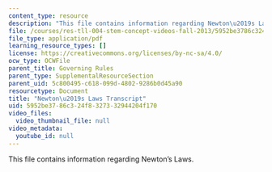 ```yaml
---
content_type: resource
description: "This file contains information regarding Newton\u2019s Laws."
file: /courses/res-tll-004-stem-concept-videos-fall-2013/5952be3786c324f8327332944204f170_MITRES_TLL-004F13_NewtLaws.pdf
file_type: application/pdf
learning_resource_types: []
license: https://creativecommons.org/licenses/by-nc-sa/4.0/
ocw_type: OCWFile
parent_title: Governing Rules
parent_type: SupplementalResourceSection
parent_uid: 5c800495-c618-099d-4802-9286b0d45a90
resourcetype: Document
title: "Newton\u2019s Laws Transcript"
uid: 5952be37-86c3-24f8-3273-32944204f170
video_files:
  video_thumbnail_file: null
video_metadata:
  youtube_id: null
---
```

This file contains information regarding Newton’s Laws.